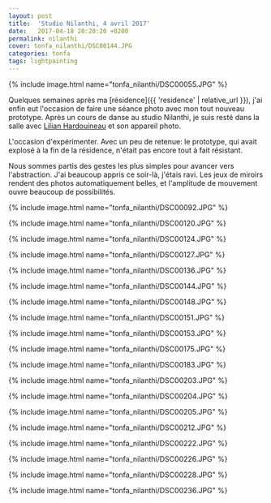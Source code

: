 ```yaml
---
layout: post
title:  'Studio Nilanthi, 4 avril 2017'
date:   2017-04-18 20:20:20 +0200
permalink: nilanthi
cover: tonfa_nilanthi/DSC00144.JPG
categories: tonfa
tags: lightpainting
---
```


{% include image.html name="tonfa_nilanthi/DSC00055.JPG" %}

Quelques semaines après ma [résidence]({{ 'residence' | relative_url }}), j'ai enfin eut l'occasion de faire une séance photo avec mon tout nouveau prototype. Après un cours de danse au studio Nilanthi, je suis resté dans la salle avec <a href="https://vimeo.com/lilianhardouineau" target="_blank">Lilian Hardouineau</a> et son appareil photo.

L'occasion d'expérimenter. Avec un peu de retenue: le prototype, qui avait explosé à la fin de la résidence, n'était pas encore tout à fait résistant.
<!--more-->

Nous sommes partis des gestes les plus simples pour avancer vers l'abstraction. J'ai beaucoup appris ce soir-là, j'étais ravi. Les jeux de miroirs rendent des photos automatiquement belles, et l'amplitude de mouvement ouvre beaucoup de possibilités.

{% include image.html name="tonfa_nilanthi/DSC00092.JPG" %}

{% include image.html name="tonfa_nilanthi/DSC00120.JPG" %}

{% include image.html name="tonfa_nilanthi/DSC00124.JPG" %}

{% include image.html name="tonfa_nilanthi/DSC00127.JPG" %}

{% include image.html name="tonfa_nilanthi/DSC00136.JPG" %}

{% include image.html name="tonfa_nilanthi/DSC00144.JPG" %}

{% include image.html name="tonfa_nilanthi/DSC00148.JPG" %}

{% include image.html name="tonfa_nilanthi/DSC00151.JPG" %}

{% include image.html name="tonfa_nilanthi/DSC00153.JPG" %}

{% include image.html name="tonfa_nilanthi/DSC00175.JPG" %}

{% include image.html name="tonfa_nilanthi/DSC00183.JPG" %}

{% include image.html name="tonfa_nilanthi/DSC00203.JPG" %}

{% include image.html name="tonfa_nilanthi/DSC00204.JPG" %}

{% include image.html name="tonfa_nilanthi/DSC00205.JPG" %}

{% include image.html name="tonfa_nilanthi/DSC00212.JPG" %}

{% include image.html name="tonfa_nilanthi/DSC00222.JPG" %}

{% include image.html name="tonfa_nilanthi/DSC00226.JPG" %}

{% include image.html name="tonfa_nilanthi/DSC00228.JPG" %}

{% include image.html name="tonfa_nilanthi/DSC00236.JPG" %}
